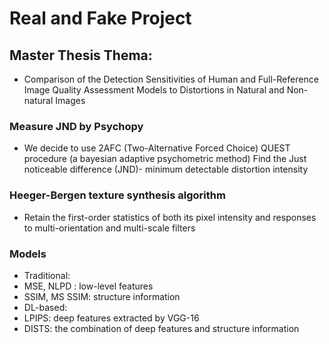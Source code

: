 # Real and Fake Project
## Master Thesis Thema: 
- Comparison of the Detection Sensitivities of Human and Full-Reference Image Quality Assessment Models to Distortions in Natural and Non-natural Images
### Measure JND by Psychopy
- We decide to use 2AFC (Two-Alternative Forced Choice)
QUEST procedure (a bayesian adaptive psychometric method)
Find the Just noticeable difference (JND)- minimum detectable distortion intensity
### Heeger-Bergen texture synthesis algorithm
- Retain the first-order statistics of both its pixel intensity and responses to multi-orientation and multi-scale filters

### Models
- Traditional: 
- MSE, NLPD : low-level features
- SSIM, MS SSIM: structure information
- DL-based:
- LPIPS: deep features extracted by VGG-16
- DISTS: the combination of deep features and structure information

